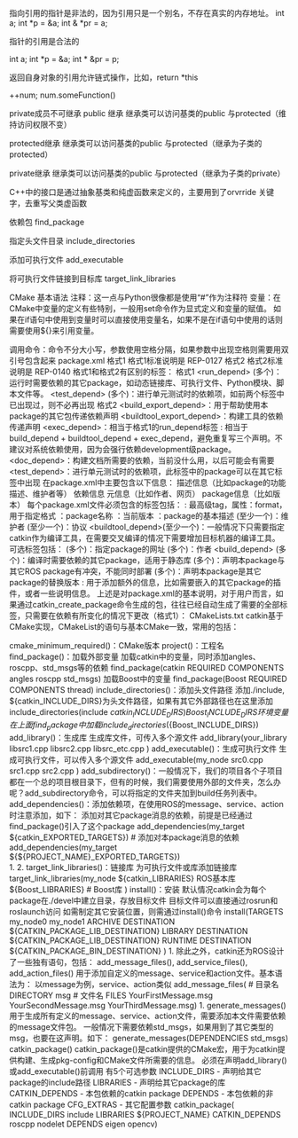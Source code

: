指向引用的指针是非法的，因为引用只是一个别名，不存在真实的内存地址。
int a;
int *p = &a;
int & *pr = a;

指针的引用是合法的

int a;
int *p = &a;
int * &pr = p;

返回自身对象的引用允许链式操作，比如，return *this

++num;
num.someFunction()

private成员不可继承
public 继承 继承类可以访问基类的public 与protected（维持访问权限不变）

protected继承 继承类可以访问基类的public 与protected（继承为子类的protected）

private继承 继承类可以访问基类的public 与protected（继承为子类的private）

C++中的接口是通过抽象基类和纯虚函数来定义的，主要用到了orvrride 关键字，去重写父类虚函数

依赖包
find_package

指定头文件目录
include_directories

添加可执行文件
add_executable

将可执行文件链接到目标库
target_link_libraries




CMake 基本语法
注释：这一点与Python很像都是使用“#”作为注释符
变量：在CMake中变量的定义有些特别，一般用set命令作为显式定义和变量的赋值。
如果在if语句中使用到变量时可以直接使用变量名，如果不是在if语句中使用的话则需要使用${}来引用变量。

调用命令：命令不分大小写，参数使用空格分隔，如果参数中出现空格则需要用双引号包含起来
package.xml
格式1
格式1标准说明是 REP-0127
格式2
格式2标准说明是 REP-0140
格式1和格式2有区别的标签：
格式1
<run_depend> (多个)：运行时需要依赖的其它package，如动态链接库、可执行文件、Python模块、脚本文件等。
<test_depend> (多个)：进行单元测试时的依赖项，如前两个标签中已出现过，则不必再出现
格式2
<build_export_depend>：用于帮助使用本package的其它包传递依赖声明
<buildtool_export_depend>：构建工具的依赖传递声明
<exec_depend>：相当于格式1的run_depend标签
<depend>: 相当于build_depend + buildtool_depend + exec_depend，避免重复写三个声明。不建议对系统依赖使用，因为会强行依赖development级package。
<doc_depend>：构建文档所需要的依赖，当前没什么用，以后可能会有需要
<test_depend>：进行单元测试时的依赖项，此标签中的package可以在其它标签中出现
在package.xml中主要包含以下信息：
描述信息（比如package的功能描述、维护者等）
依赖信息
元信息（比如作者、网页）
package信息（比如版本）
每个package.xml文件必须包含的标签包括：
<package>: 最高级tag，属性：format，用于指定格式
<name> ：package名称
<version> ：当前版本
<description>：package的基本描述
<maintainer>(至少一个)：维护者
<license>(至少一个)：协议
<buildtool_depend>(至少一个)：一般情况下只需要指定catkin作为编译工具，在需要交叉编译的情况下需要增加目标机器的编译工具。
可选标签包括：
<package>
<url> (多个)：指定package的网址
<author> (多个)：作者
<build_depend> (多个)：编译时需要依赖的其它package，适用于静态库
<conflict> (多个)：声明本package与其它ROS package有冲突，不能同时部署
<replace> (多个)：声明本package是其它package的替换版本
<export>: 用于添加额外的信息，比如需要嵌入的其它package的插件，或者一些说明信息。
上述是对package.xml的基本说明，对于用户而言，如果通过catkin_create_package命令生成的包，往往已经自动生成了需要的全部标签，只需要在依赖有所变化的情况下更改（格式1）：
CMakeLists.txt
catkin基于CMake实现，CMakeList的语句与基本CMake一致，常用的包括：

cmake_minimum_required()：CMake版本
project()：工程名
find_package()：加载外部变量
加载catkin中的变量，同时添加angles、roscpp、std_msgs等的依赖 find_package(catkin REQUIRED COMPONENTS angles roscpp std_msgs)
加载Boost中的变量 find_package(Boost REQUIRED COMPONENTS thread)
include_directories()：添加头文件路径
添加./include, ${catkin_INCLUDE_DIRS}为头文件路径，如果有其它外部路径也在这里添加 include_directories(include ${catkin_INCLUDE_DIRS})
Boost_INCLUDE_DIRS环境变量在上面find_package中加载 include_directories(${Boost_INCLUDE_DIRS})
add_library()：生成库
生成库文件，可传入多个源文件 add_library(your_library libsrc1.cpp libsrc2.cpp libsrc_etc.cpp )
add_executable()：生成可执行文件
生成可执行文件，可以传入多个源文件 add_executable(my_node src0.cpp src1.cpp src2.cpp )
add_subdirectory()：一般情况下，我们的项目各个子项目都在一个总的项目根目录下，但有的时候，我们需要使用外部的文件夹，怎么办呢？add_subdirectory命令，可以将指定的文件夹加到build任务列表中。
add_dependencies()：添加依赖项，在使用ROS的message、service、action时注意添加，如下：
添加对其它package消息的依赖，前提是已经通过find_package()引入了这个package
  add_dependencies(my_target ${catkin_EXPORTED_TARGETS}) # 添加对本package消息的依赖
  add_dependencies(my_target ${${PROJECT_NAME}_EXPORTED_TARGETS})       
1.
2.
target_link_libraries()：链接库
为可执行文件或库添加链接库 target_link_libraries(my_node ${catkin_LIBRARIES}
ROS基本库 ${Boost_LIBRARIES} # Boost库 )
install()：安装
默认情况catkin会为每个package在./devel中建立目录，存放目标文件
目标文件可以直接通过rosrun和roslaunch访问
如需制定其它安装位置，则需通过install()命令
  install(TARGETS my_node0 my_node1 ARCHIVE DESTINATION ${CATKIN_PACKAGE_LIB_DESTINATION} LIBRARY DESTINATION ${CATKIN_PACKAGE_LIB_DESTINATION} RUNTIME DESTINATION ${CATKIN_PACKAGE_BIN_DESTINATION} )
1.
除此之外，catkin还为ROS设计了一些独有语句，包括：
add_message_files(), add_service_files(), add_action_files()
用于添加自定义的message、service和action文件。基本语法为：
以message为例，service、action类似
 add_message_files( # 目录名 DIRECTORY msg # 文件名 FILES YourFirstMessage.msg YourSecondMessage.msg YourThirdMessage.msg)
1.
generate_messages()
用于生成所有定义的message、service、action文件，需要添加本文件需要依赖的message文件包。
一般情况下需要依赖std_msgs，如果用到了其它类型的msg，也要在这声明。如下：
generate_messages(DEPENDENCIES std_msgs)
catkin_package()
catkin_package()是catkin提供的CMake宏，用于为catkin提供构建、生成pkg-config和CMake文件所需要的信息。
必须在声明add_library()或add_executable()前调用
有5个可选参数
INCLUDE_DIRS - 声明给其它package的include路径
LIBRARIES - 声明给其它package的库
CATKIN_DEPENDS - 本包依赖的catkin package
DEPENDS - 本包依赖的非catkin package
CFG_EXTRAS - 其它配置参数
catkin_package( INCLUDE_DIRS include LIBRARIES ${PROJECT_NAME} CATKIN_DEPENDS roscpp nodelet DEPENDS eigen opencv)





